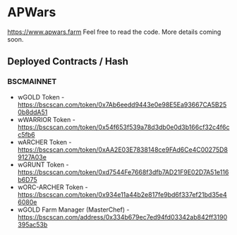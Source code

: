 # APWars 

https://www.apwars.farm Feel free to read the code. More details coming soon.

## Deployed Contracts / Hash

### BSCMAINNET

- wGOLD Token - https://bscscan.com/token/0x7Ab6eedd9443e0e98E5Ea93667CA5B250b8ddA51
- wWARRIOR Token - https://bscscan.com/token/0x54f653f539a78d3db0e0d3b166cf32c4f6cc5fb6
- wARCHER Token - https://bscscan.com/token/0xAA2E03E7838148ce9FAd6Ce4C00275D89127A03e
- wGRUNT Token - https://bscscan.com/token/0xd7544Fe7668f3dfb7AD21F9E02D7A51e116b6D75
- wORC-ARCHER Token - https://bscscan.com/token/0x934e11a44b2e817fe9bd6f337ef21bd35e46080e
- wGOLD Farm Manager (MasterChef) - https://bscscan.com/address/0x334b679ec7ed94fd03342ab842ff3190395ac53b